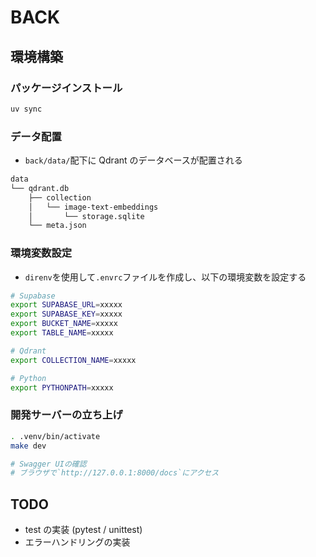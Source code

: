 # BACK

## 環境構築

### パッケージインストール

```bash
uv sync
```

### データ配置

- `back/data/`配下に Qdrant のデータベースが配置される

```bash
data
└── qdrant.db
    ├── collection
    │   └── image-text-embeddings
    │       └── storage.sqlite
    └── meta.json
```

### 環境変数設定

- `direnv`を使用して`.envrc`ファイルを作成し、以下の環境変数を設定する

```bash
# Supabase
export SUPABASE_URL=xxxxx
export SUPABASE_KEY=xxxxx
export BUCKET_NAME=xxxxx
export TABLE_NAME=xxxxx

# Qdrant
export COLLECTION_NAME=xxxxx

# Python
export PYTHONPATH=xxxxx
```

### 開発サーバーの立ち上げ

```bash
. .venv/bin/activate
make dev
```

```bash
# Swagger UIの確認
# ブラウザで`http://127.0.0.1:8000/docs`にアクセス
```

## TODO

- test の実装 (pytest / unittest)
- エラーハンドリングの実装
